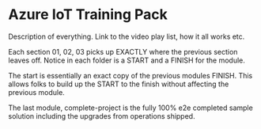 # Azure IoT Training Pack
Description of everything.  Link to the video play list, how it all works etc.

Each section 01, 02, 03 picks up EXACTLY where the previous section leaves off.  Notice in each folder is a START and a FINISH for the module.

The start is essentially an exact copy of the previous modules FINISH.  This allows folks to build up the START to the finish without affecting the previous module.

The last module, complete-project is the fully 100% e2e completed sample solution including the upgrades from operations shipped.
